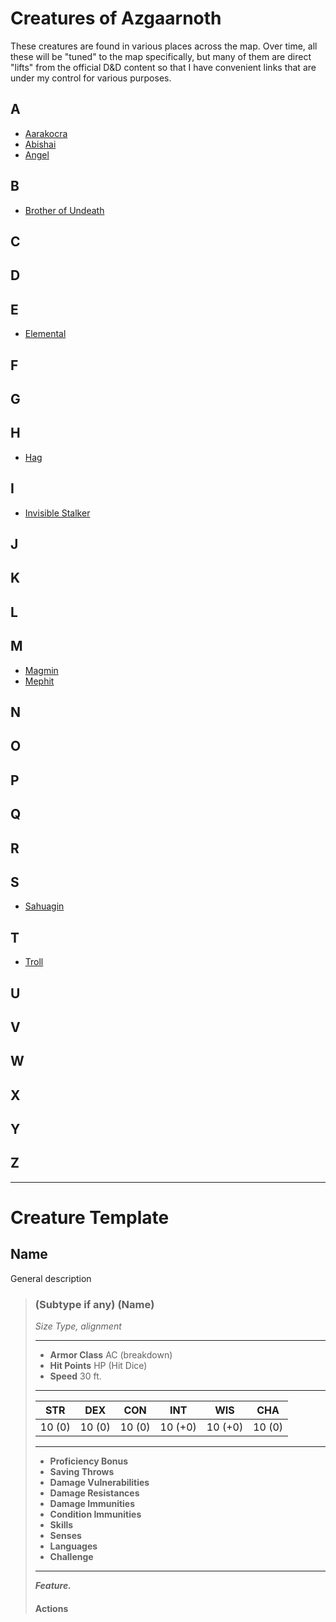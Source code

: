 # Creatures of Azgaarnoth
These creatures are found in various places across the map. Over time, all these will be "tuned" to the map specifically, but many of them are direct "lifts" from the official D&D content so that I have convenient links that are under my control for various purposes.

## A
- [Aarakocra](Aarakocra.md)
- [Abishai](Abishai.md)
- [Angel](Angel.md)

## B
- [Brother of Undeath](BrotherOfUndeath.md)

## C

## D

## E
- [Elemental](Elemental.md)

## F

## G

## H
- [Hag](Hag.md)

## I
- [Invisible Stalker](Elemental.md#invisible-stalker)

## J

## K

## L

## M
- [Magmin](Elemental.md#magmin)
- [Mephit](Mephit.md)

## N

## O

## P

## Q

## R

## S
- [Sahuagin](Sahuagin.md)

## T
- [Troll](Troll.md)

## U

## V

## W

## X

## Y

## Z

---

# Creature Template

## Name
General description

>### (Subtype if any) (Name)
>*Size Type, alignment*
>___
>- **Armor Class** AC (breakdown)
>- **Hit Points** HP (Hit Dice)
>- **Speed** 30 ft.
>___
>|**STR**|**DEX**|**CON**|**INT**|**WIS**|**CHA**|
>|:---:|:---:|:---:|:---:|:---:|:---:|
>|10 (0)|10 (0)|10 (0)|10 (+0)|10 (+0)|10 (0)|
>
>___
>- **Proficiency Bonus** 
>- **Saving Throws** 
>- **Damage Vulnerabilities** 
>- **Damage Resistances** 
>- **Damage Immunities** 
>- **Condition Immunities** 
>- **Skills** 
>- **Senses** 
>- **Languages** 
>- **Challenge** 
>___
>***Feature.***   
>
>#### Actions
